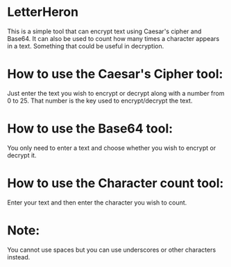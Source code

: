 # LetterHeron
This is a simple tool that can encrypt text using Caesar's cipher and Base64. It can also be used to count how many times a character appears in a text. Something that could be useful in decryption.

# How to use the Caesar's Cipher tool:
Just enter the text you wish to encrypt or decrypt along with a number from 0 to 25. That number is the key used to encrypt/decrypt the text.

# How to use the Base64 tool:
You only need to enter a text and choose whether you wish to encrypt or decrypt it.

# How to use the Character count tool:
Enter your text and then enter the character you wish to count.

# Note:
You cannot use spaces but you can use underscores or other characters instead.
